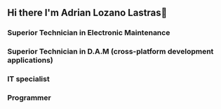 ## Hi there  I'm Adrian Lozano Lastras👋 
### Superior Technician in Electronic Maintenance
### Superior Technician in D.A.M (cross-platform development applications) 
### IT specialist
### Programmer


